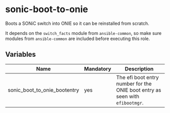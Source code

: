 # sonic-boot-to-onie

Boots a SONiC switch into ONIE so it can be reinstalled from scratch.

It depends on the `switch_facts` module from `ansible-common`, so make sure modules from `ansible-common` are included before executing this role.

## Variables

| Name                          | Mandatory | Description                                                                      |
| ----------------------------- | --------- | -------------------------------------------------------------------------------- |
| sonic_boot_to_onie_bootentry  | yes       | The efi boot entry number for the ONIE boot entry as seen with `efibootmgr`.     |
